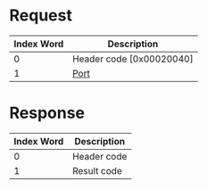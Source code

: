 # Request

| Index Word | Description                             |
|------------|-----------------------------------------|
| 0          | Header code \[0x00020040\]              |
| 1          | [Port](Camera_Services#Port "wikilink") |

# Response

| Index Word | Description |
|------------|-------------|
| 0          | Header code |
| 1          | Result code |